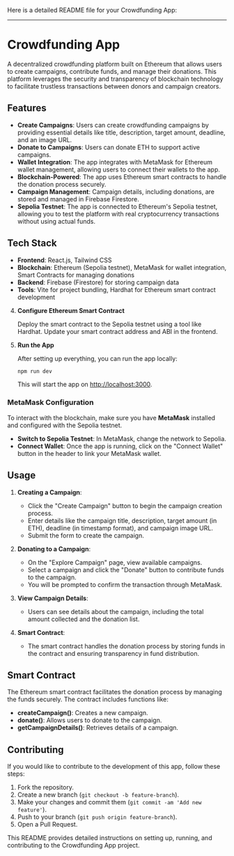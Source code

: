 Here is a detailed README file for your Crowdfunding App:

---

# Crowdfunding App

A decentralized crowdfunding platform built on Ethereum that allows users to create campaigns, contribute funds, and manage their donations. This platform leverages the security and transparency of blockchain technology to facilitate trustless transactions between donors and campaign creators.

## Features

- **Create Campaigns**: Users can create crowdfunding campaigns by providing essential details like title, description, target amount, deadline, and an image URL.
- **Donate to Campaigns**: Users can donate ETH to support active campaigns.
- **Wallet Integration**: The app integrates with MetaMask for Ethereum wallet management, allowing users to connect their wallets to the app.
- **Blockchain-Powered**: The app uses Ethereum smart contracts to handle the donation process securely.
- **Campaign Management**: Campaign details, including donations, are stored and managed in Firebase Firestore.
- **Sepolia Testnet**: The app is connected to Ethereum's Sepolia testnet, allowing you to test the platform with real cryptocurrency transactions without using actual funds.

## Tech Stack

- **Frontend**: React.js, Tailwind CSS
- **Blockchain**: Ethereum (Sepolia testnet), MetaMask for wallet integration, Smart Contracts for managing donations
- **Backend**: Firebase (Firestore) for storing campaign data
- **Tools**: Vite for project bundling, Hardhat for Ethereum smart contract development







   
4. **Configure Ethereum Smart Contract**

   Deploy the smart contract to the Sepolia testnet using a tool like Hardhat. Update your smart contract address and ABI in the frontend.

5. **Run the App**

   After setting up everything, you can run the app locally:

   ```bash
   npm run dev
   ```

   This will start the app on [http://localhost:3000](http://localhost:3000).

### MetaMask Configuration

To interact with the blockchain, make sure you have **MetaMask** installed and configured with the Sepolia testnet.

- **Switch to Sepolia Testnet**: In MetaMask, change the network to Sepolia.
- **Connect Wallet**: Once the app is running, click on the "Connect Wallet" button in the header to link your MetaMask wallet.

## Usage

1. **Creating a Campaign**: 
   - Click the "Create Campaign" button to begin the campaign creation process.
   - Enter details like the campaign title, description, target amount (in ETH), deadline (in timestamp format), and campaign image URL.
   - Submit the form to create the campaign.

2. **Donating to a Campaign**: 
   - On the "Explore Campaign" page, view available campaigns.
   - Select a campaign and click the "Donate" button to contribute funds to the campaign.
   - You will be prompted to confirm the transaction through MetaMask.

3. **View Campaign Details**: 
   - Users can see details about the campaign, including the total amount collected and the donation list.

4. **Smart Contract**:
   - The smart contract handles the donation process by storing funds in the contract and ensuring transparency in fund distribution.



## Smart Contract

The Ethereum smart contract facilitates the donation process by managing the funds securely. The contract includes functions like:

- **createCampaign()**: Creates a new campaign.
- **donate()**: Allows users to donate to the campaign.
- **getCampaignDetails()**: Retrieves details of a campaign.

## Contributing

If you would like to contribute to the development of this app, follow these steps:

1. Fork the repository.
2. Create a new branch (`git checkout -b feature-branch`).
3. Make your changes and commit them (`git commit -am 'Add new feature'`).
4. Push to your branch (`git push origin feature-branch`).
5. Open a Pull Request.





This README provides detailed instructions on setting up, running, and contributing to the Crowdfunding App project.
